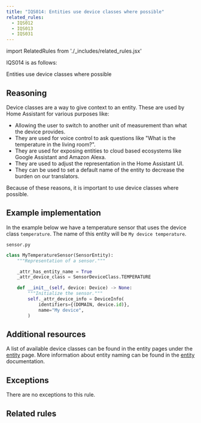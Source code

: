 ```yaml
---
title: "IQS014: Entities use device classes where possible"
related_rules:
  - IQS012
  - IQS013
  - IQS031
---
```

import RelatedRules from './_includes/related_rules.jsx'

IQS014 is as follows:

Entities use device classes where possible

## Reasoning

Device classes are a way to give context to an entity.
These are used by Home Assistant for various purposes like:
- Allowing the user to switch to another unit of measurement than what the device provides.
- They are used for voice control to ask questions like "What is the temperature in the living room?".
- They are used for exposing entities to cloud based ecosystems like Google Assistant and Amazon Alexa.
- They are used to adjust the representation in the Home Assistant UI.
- They can be used to set a default name of the entity to decrease the burden on our translators.

Because of these reasons, it is important to use device classes where possible.

## Example implementation

In the example below we have a temperature sensor that uses the device class `temperature`.
The name of this entity will be `My device temperature`.

`sensor.py`
```python
class MyTemperatureSensor(SensorEntity):
    """Representation of a sensor."""

    _attr_has_entity_name = True
    _attr_device_class = SensorDeviceClass.TEMPERATURE

    def __init__(self, device: Device) -> None:
        """Initialize the sensor."""
        self._attr_device_info = DeviceInfo(
            identifiers={(DOMAIN, device.id)},
            name="My device",
        )
```

## Additional resources

A list of available device classes can be found in the entity pages under the [entity](../../entity) page.
More information about entity naming can be found in the [entity](../../entity#has_entity_name-true-mandatory-for-new-integrations) documentation.

## Exceptions

There are no exceptions to this rule.

## Related rules

<RelatedRules relatedRules={frontMatter.related_rules}></RelatedRules>